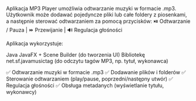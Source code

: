 Aplikacja MP3 Player umożliwia odtwarzanie muzyki w formacie .mp3.
Użytkownik może dodawać pojedyncze pliki lub całe foldery z piosenkami, a następnie sterować odtwarzaniem za pomocą przycisków:
⏯️ Odtwarzanie / Pauza | ⏩ Przewijanie | 🔊 Regulacja głośności

Aplikacja wykorzystuje:

Java
JavaFX + Scene Builder (do tworzenia UI)
Bibliotekę net.sf.javamusictag (do odczytu tagów MP3, np. tytuł, wykonawca)

✅ Odtwarzanie muzyki w formacie .mp3
✅ Dodawanie plików i folderów
✅ Sterowanie odtwarzaniem (play/pause, poprzedni/następny utwór)
✅ Regulacja głośności
✅ Obsługa metadanych (wyświetlanie tytułu, wykonawcy)

